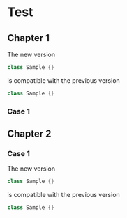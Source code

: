 # Test

## Chapter 1

The new version
```java
class Sample {}
```
is compatible with the previous version
```java
class Sample {}
```

### Case 1

## Chapter 2

### Case 1

The new version
```java
class Sample {}
```
is compatible with the previous version
```java
class Sample {}
```
